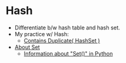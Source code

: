 # Hash

* Differentiate b/w hash table and hash set.
* My practice w/ Hash:
  * [Contains Duplicate( HashSet )](https://github.com/tingyuyang/python_lc/blob/master/Easy/217.%20Contains%20Duplicate.py)
* [About Set](https://github.com/tingyuyang/python_lc/blob/master/Memo/About%20Set.md)
	* [Information about "Set()" in Python](http://www.learnpython.org/en/Sets)
